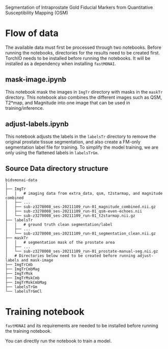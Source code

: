 Segmentation of Intraprostate Gold Fiducial Markers from Quantitative Susceptibility Mapping (OSM)

# Flow of data
The available data must first be processed through two notebooks. Before running the notebooks, directories for the results need to be created first. TorchIO needs to be installed before running the notebooks. It will be installed as a dependency when installing `fastMONAI`.

## mask-image.ipynb
This notebook mask the images in `ImgTr` directory with masks in the  `maskTr` directory. This notebook also combines the different images such as QSM, T2*map, and Magnitude into one image that can be used in training/inference.

## adjust-labels.ipynb
This notebook adjusts the labels in the `labelsTr` directory to remove the original prostate tissue segmentation, and also create a FM-only segmentation label file for training. To simplify the model training, we are only using the flattened labels in `labelsTrGm`.

## Source Data directory structure

```
bidsmonai-data
│ 
├── ImgTr
│   │   # imaging data from extra_data, qsm, t2starmap, and magnitude combined
│   ├── ...
│   ├── sub-z3278008_ses-20211109_run-01_magnitude_combined.nii.gz
│   ├── sub-z3278008_ses-20211109_run-01_qsm-even-echoes.nii
│   └── sub-z3278008_ses-20211109_run-01_t2starmap.nii.gz
├── labelsTr
│   │   # ground truth clean segmentation/label
│   ├── ...
│   └── sub-z3278008_ses-20211109_run-01_segmentation_clean.nii.gz
├── maskTr
│   │   # segmentation mask of the prostate area
│   ├── ...
│   └── sub-z3278008_ses-20211109_run-01_prostate-manual-seg.nii.gz
│   # Directories below need to be created before running adjust-labels and mask-image
├── ImgTrCmb
├── ImgTrCmbMag
├── ImgTrMsk
├── ImgTrMskCmb
├── ImgTrMskCmbMag
├── labelsTrGm
└── labelsTrGmCl
```

# Training notebook
`fastMONAI` and its requirements are needed to be installed before running the training notebook.

You can directly run the notebook to train a model.
